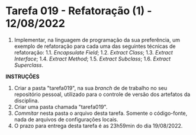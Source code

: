 # Tarefa 019 - Refatoração (1) - 12/08/2022

1. Implementar, na linguagem de programação da sua preferência, um exemplo de refatoração para cada uma das seguintes técnicas de refatoração:
   1.1. _Encapsulate Field_;
   1.2. _Extract Class_;
   1.3. _Extract Interface_;
   1.4. _Extract Method_;
   1.5. _Extract Subclass_;
   1.6. _Extract Superclass_.

**INSTRUÇÕES**
1. Criar a pasta "tarefa019", na sua _branch_ de de trabalho no seu repositório pessoal, utilizado para o controle de versão dos artefatos da disciplina.
2. Criar uma pasta chamada "tarefa019".
2. _Commitar_ nesta pasta o arquivo desta tarefa. Somente o código-fonte, nada de arquivos de configurações locais.
2. O prazo para entrega desta tarefa é as 23h59min do dia 19/08/2022.